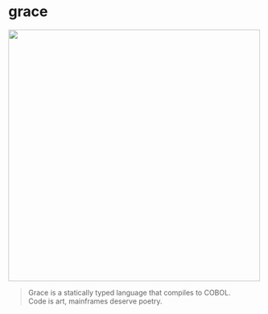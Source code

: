 # grace

<img src="https://www.ufrgs.br/enigma/wp-content/uploads/2021/06/ghcobol.jpg" width="500">

> Grace is a statically typed language that compiles to COBOL.  
> Code is art, mainframes deserve poetry. 
